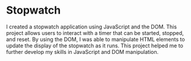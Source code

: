 # Stopwatch

I created a stopwatch application using JavaScript and the DOM. This project allows users to interact with a timer that can be started, stopped, and reset. By using the DOM, I was able to manipulate HTML elements to update the display of the stopwatch as it runs. This project helped me to further develop my skills in JavaScript and DOM manipulation.
